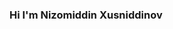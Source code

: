 ### Hi I'm Nizomiddin Xusniddinov <img src="https://media0.giphy.com/media/xT1XGPfi2k79ZKbXe8/giphy.gif?cid=ecf05e47enggtbrwp8n5wrzxvu6l96aqodcg2pvxjfucgwh2&rid=giphy.gif&ct=g" width="3px">
